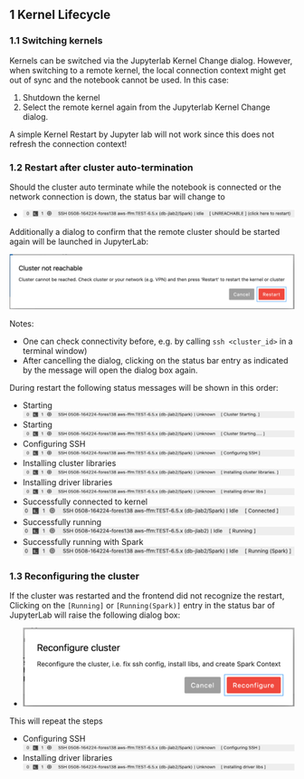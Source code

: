 ## 1 Kernel Lifecycle

### 1.1 Switching kernels

Kernels can be switched via the Jupyterlab Kernel Change dialog. However, when switching to a remote kernel, the local connection context might get out of sync and the notebook cannot be used. In this case:

1. Shutdown the kernel
2. Select the remote kernel again from the Jupyterlab Kernel Change dialog. 

A simple Kernel Restart by Jupyter lab will not work since this does not refresh the connection context!

### 1.2 Restart after cluster auto-termination

Should the cluster auto terminate while the notebook is connected or the network connection is down, the status bar will change to

- ![kernel disconnected](cluster_unreachable.png)

Additionally a dialog to confirm that the remote cluster should be started again will be launched in JupyterLab:

![running with Spark](restart-dialog.png)

Notes: 

- One can check connectivity before, e.g. by calling `ssh <cluster_id>` in a terminal window)
- After cancelling the dialog, clicking on the status bar entry as indicated by the message will open the dialog box again.

During restart the following status messages will be shown in this order:

- Starting 
    ![cluster-starting](cluster_starting-1.png)
- Starting
    ![cluster-starting](cluster_starting_5.png)
- Configuring SSH
    ![configure-ssh](configuring_ssh.png)
- Installing cluster libraries
    ![installing-cluster-libs](installing_cluster_libraries.png)
- Installing driver libraries
    ![installing-driver-libs](installing_driver_libs.png)
- Successfully connected to kernel
    ![connected](connect_idle.png)
- Successfully running
    ![running](connect_running.png)
- Successfully running with Spark
    ![running with Spark](connect_running_spark.png)

### 1.3 Reconfiguring the cluster

If the cluster was restarted and the frontend did not recognize the restart, Clicking on the `[Running]` or `[Running(Spark)]` entry in the status bar of JupyterLab will raise the following dialog box:

- ![kernel disconnected](reconfigure.png)

This will repeat the steps

- Configuring SSH
    ![configure-ssh](configuring_ssh.png)
- Installing driver libraries
    ![installing-driver-libs](installing_driver_libs.png)
